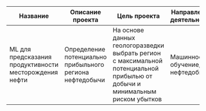 |Название| Описание проекта | Цель проекта | Направление деятельности |Инструменты и библиотеки| Результат|
|----| --- | ----------- |----------- |----------- |-----|
|ML для предсказания продуктивности месторождения нефти| Определение потенциально прибыльного региона нефтедобычи | На основе данных геологоразведки выбрать регион с максимальной потенциальной прибылью от добычи и минимальным риском убытков| Машинное обучение, нефтедобыча|pandas, scikit-learn, matplotlib| Определен наиболее перспективный регион добычи с использованием техники bootstrap, сформулированы и обоснованы выводы|
